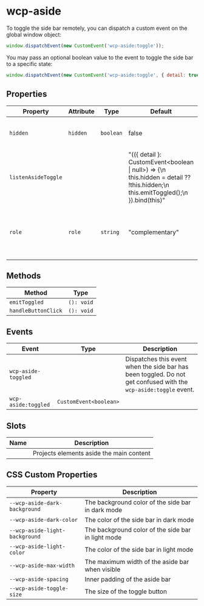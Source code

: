 # wcp-aside

To toggle the side bar remotely, you can dispatch a custom event on the global window object:
```js
window.dispatchEvent(new CustomEvent('wcp-aside:toggle'));
```
You may pass an optional boolean value to the event to toggle the side bar to a specific state:
```js
window.dispatchEvent(new CustomEvent('wcp-aside:toggle', { detail: true }));
```

## Properties

| Property            | Attribute | Type      | Default                                          | Description                                      |
|---------------------|-----------|-----------|--------------------------------------------------|--------------------------------------------------|
| `hidden`            | `hidden`  | `boolean` | false                                            | Used to toggle the width of the aside bar        |
| `listenAsideToggle` |           |           | "(({ detail }: CustomEvent<boolean \| null>) => {\n    this.hidden = detail ?? !this.hidden;\n    this.emitToggled();\n  }).bind(this)" |                                                  |
| `role`              | `role`    | `string`  | "complementary"                                  | Presets the aria role to `complementary` as we do not use te aside element directly |

## Methods

| Method              | Type       |
|---------------------|------------|
| `emitToggled`       | `(): void` |
| `handleButtonClick` | `(): void` |

## Events

| Event               | Type                   | Description                                      |
|---------------------|------------------------|--------------------------------------------------|
| `wcp-aside-toggled` |                        | Dispatches this event when the side bar has been toggled. Do not get confused with the `wcp-aside:toggle` event. |
| `wcp-aside:toggled` | `CustomEvent<boolean>` |                                                  |

## Slots

| Name | Description                              |
|------|------------------------------------------|
|      | Projects elements aside the main content |

## CSS Custom Properties

| Property                       | Description                                      |
|--------------------------------|--------------------------------------------------|
| `--wcp-aside-dark-background`  | The background color of the side bar in dark mode |
| `--wcp-aside-dark-color`       | The color of the side bar in dark mode           |
| `--wcp-aside-light-background` | The background color of the side bar in light mode |
| `--wcp-aside-light-color`      | The color of the side bar in light mode          |
| `--wcp-aside-max-width`        | The maximum width of the aside bar when visible  |
| `--wcp-aside-spacing`          | Inner padding of the aside bar                   |
| `--wcp-aside-toggle-size`      | The size of the toggle button                    |
